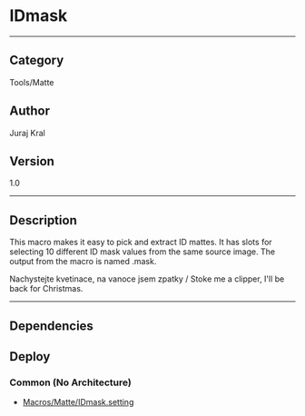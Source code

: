 # IDmask
___

## Category
Tools/Matte

## Author
Juraj Kral

## Version
1.0

___

## Description
<p>This macro makes it easy to pick and extract ID mattes. It has slots for selecting 10 different ID mask values from the same source image. The output from the macro is named .mask.</p>

<p>Nachystejte kvetinace, na vanoce jsem zpatky / Stoke me a clipper, I'll be back for Christmas.</p>

___

## Dependencies

## Deploy

### Common (No Architecture)

<ul>
<li><a href="https://gitlab.com/WeSuckLess/Reactor/-/blob/master/Atoms/com.JurajKral.IDmask/Macros/Matte/IDmask.setting?ref_type=heads">Macros/Matte/IDmask.setting</a></li>
</ul>
